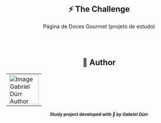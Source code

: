 <h2 id="the_challenge"  align="center">⚡ The Challenge  </h2>


<p  align="center">Página de Doces Gourmet (projeto de estudo)</p>



<br><br>

<h2 id = "author" align="center"> 🎨 Author</h2>

<table align="center">
  <tr>
      <td>
      <a href="https://github.com/gabriel-durr">
        <img src="https://i.pinimg.com/736x/2d/0a/52/2d0a524829bc30e731bddac6fa0a0d08.jpg" width="80px;" alt="Image Gabriel Dürr Author"/><br>
      </a>
      </td>
  </tr>
</table>


<div align="center">
<sub><b>Study project developed with<em> 💜 by Gabriel Dürr</em></b></sub>
</div>
